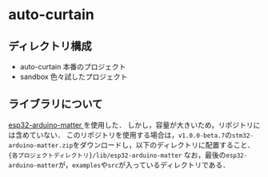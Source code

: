 # auto-curtain

## ディレクトリ構成

- auto-curtain
本番のプロジェクト
- sandbox
色々試したプロジェクト

## ライブラリについて

[esp32-arduino-matter ](https://github.com/Yacubane/esp32-arduino-matter/releases)を使用した．
しかし，容量が大きいため，リポジトリには含めていない．
このリポジトリを使用する場合は，`v1.0.0-beta.7`の`stm32-arduino-matter.zip`をダウンロードし，以下のディレクトリに配置すること．
`{各プロジェクトディレクトリ}/lib/esp32-arduino-matter`
なお，最後の`esp32-arduino-matter`が，`examples`や`src`が入っているディレクトリである．


